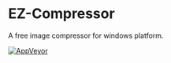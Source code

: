 # EZ-Compressor
A free image compressor for windows platform.

[![AppVeyor](https://ci.appveyor.com/api/projects/status/github/fasetto/EZ-Compressor?svg=true)](https://ci.appveyor.com/project/fasetto/ez-compressor/branch/master)
